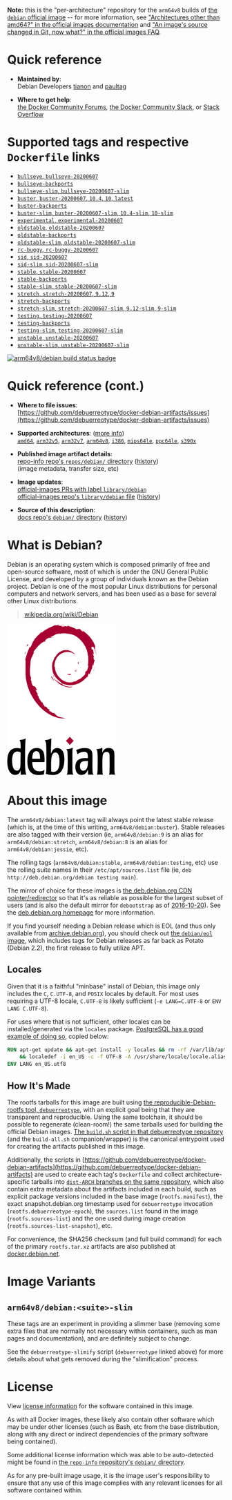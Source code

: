 <!--

********************************************************************************

WARNING:

    DO NOT EDIT "debian/README.md"

    IT IS AUTO-GENERATED

    (from the other files in "debian/" combined with a set of templates)

********************************************************************************

-->

**Note:** this is the "per-architecture" repository for the `arm64v8` builds of [the `debian` official image](https://hub.docker.com/_/debian) -- for more information, see ["Architectures other than amd64?" in the official images documentation](https://github.com/docker-library/official-images#architectures-other-than-amd64) and ["An image's source changed in Git, now what?" in the official images FAQ](https://github.com/docker-library/faq#an-images-source-changed-in-git-now-what).

# Quick reference

-	**Maintained by**:  
	Debian Developers [tianon](https://qa.debian.org/developer.php?login=tianon) and [paultag](https://qa.debian.org/developer.php?login=paultag)

-	**Where to get help**:  
	[the Docker Community Forums](https://forums.docker.com/), [the Docker Community Slack](http://dockr.ly/slack), or [Stack Overflow](https://stackoverflow.com/search?tab=newest&q=docker)

# Supported tags and respective `Dockerfile` links

-	[`bullseye`, `bullseye-20200607`](https://github.com/debuerreotype/docker-debian-artifacts/blob/68704ba53d7bdb1f43ca5e3b4c62bdb286a12f65/bullseye/Dockerfile)
-	[`bullseye-backports`](https://github.com/debuerreotype/docker-debian-artifacts/blob/68704ba53d7bdb1f43ca5e3b4c62bdb286a12f65/bullseye/backports/Dockerfile)
-	[`bullseye-slim`, `bullseye-20200607-slim`](https://github.com/debuerreotype/docker-debian-artifacts/blob/68704ba53d7bdb1f43ca5e3b4c62bdb286a12f65/bullseye/slim/Dockerfile)
-	[`buster`, `buster-20200607`, `10.4`, `10`, `latest`](https://github.com/debuerreotype/docker-debian-artifacts/blob/68704ba53d7bdb1f43ca5e3b4c62bdb286a12f65/buster/Dockerfile)
-	[`buster-backports`](https://github.com/debuerreotype/docker-debian-artifacts/blob/68704ba53d7bdb1f43ca5e3b4c62bdb286a12f65/buster/backports/Dockerfile)
-	[`buster-slim`, `buster-20200607-slim`, `10.4-slim`, `10-slim`](https://github.com/debuerreotype/docker-debian-artifacts/blob/68704ba53d7bdb1f43ca5e3b4c62bdb286a12f65/buster/slim/Dockerfile)
-	[`experimental`, `experimental-20200607`](https://github.com/debuerreotype/docker-debian-artifacts/blob/68704ba53d7bdb1f43ca5e3b4c62bdb286a12f65/experimental/Dockerfile)
-	[`oldstable`, `oldstable-20200607`](https://github.com/debuerreotype/docker-debian-artifacts/blob/68704ba53d7bdb1f43ca5e3b4c62bdb286a12f65/oldstable/Dockerfile)
-	[`oldstable-backports`](https://github.com/debuerreotype/docker-debian-artifacts/blob/68704ba53d7bdb1f43ca5e3b4c62bdb286a12f65/oldstable/backports/Dockerfile)
-	[`oldstable-slim`, `oldstable-20200607-slim`](https://github.com/debuerreotype/docker-debian-artifacts/blob/68704ba53d7bdb1f43ca5e3b4c62bdb286a12f65/oldstable/slim/Dockerfile)
-	[`rc-buggy`, `rc-buggy-20200607`](https://github.com/debuerreotype/docker-debian-artifacts/blob/68704ba53d7bdb1f43ca5e3b4c62bdb286a12f65/rc-buggy/Dockerfile)
-	[`sid`, `sid-20200607`](https://github.com/debuerreotype/docker-debian-artifacts/blob/68704ba53d7bdb1f43ca5e3b4c62bdb286a12f65/sid/Dockerfile)
-	[`sid-slim`, `sid-20200607-slim`](https://github.com/debuerreotype/docker-debian-artifacts/blob/68704ba53d7bdb1f43ca5e3b4c62bdb286a12f65/sid/slim/Dockerfile)
-	[`stable`, `stable-20200607`](https://github.com/debuerreotype/docker-debian-artifacts/blob/68704ba53d7bdb1f43ca5e3b4c62bdb286a12f65/stable/Dockerfile)
-	[`stable-backports`](https://github.com/debuerreotype/docker-debian-artifacts/blob/68704ba53d7bdb1f43ca5e3b4c62bdb286a12f65/stable/backports/Dockerfile)
-	[`stable-slim`, `stable-20200607-slim`](https://github.com/debuerreotype/docker-debian-artifacts/blob/68704ba53d7bdb1f43ca5e3b4c62bdb286a12f65/stable/slim/Dockerfile)
-	[`stretch`, `stretch-20200607`, `9.12`, `9`](https://github.com/debuerreotype/docker-debian-artifacts/blob/68704ba53d7bdb1f43ca5e3b4c62bdb286a12f65/stretch/Dockerfile)
-	[`stretch-backports`](https://github.com/debuerreotype/docker-debian-artifacts/blob/68704ba53d7bdb1f43ca5e3b4c62bdb286a12f65/stretch/backports/Dockerfile)
-	[`stretch-slim`, `stretch-20200607-slim`, `9.12-slim`, `9-slim`](https://github.com/debuerreotype/docker-debian-artifacts/blob/68704ba53d7bdb1f43ca5e3b4c62bdb286a12f65/stretch/slim/Dockerfile)
-	[`testing`, `testing-20200607`](https://github.com/debuerreotype/docker-debian-artifacts/blob/68704ba53d7bdb1f43ca5e3b4c62bdb286a12f65/testing/Dockerfile)
-	[`testing-backports`](https://github.com/debuerreotype/docker-debian-artifacts/blob/68704ba53d7bdb1f43ca5e3b4c62bdb286a12f65/testing/backports/Dockerfile)
-	[`testing-slim`, `testing-20200607-slim`](https://github.com/debuerreotype/docker-debian-artifacts/blob/68704ba53d7bdb1f43ca5e3b4c62bdb286a12f65/testing/slim/Dockerfile)
-	[`unstable`, `unstable-20200607`](https://github.com/debuerreotype/docker-debian-artifacts/blob/68704ba53d7bdb1f43ca5e3b4c62bdb286a12f65/unstable/Dockerfile)
-	[`unstable-slim`, `unstable-20200607-slim`](https://github.com/debuerreotype/docker-debian-artifacts/blob/68704ba53d7bdb1f43ca5e3b4c62bdb286a12f65/unstable/slim/Dockerfile)

[![arm64v8/debian build status badge](https://img.shields.io/jenkins/s/https/doi-janky.infosiftr.net/job/multiarch/job/arm64v8/job/debian.svg?label=arm64v8/debian%20%20build%20job)](https://doi-janky.infosiftr.net/job/multiarch/job/arm64v8/job/debian/)

# Quick reference (cont.)

-	**Where to file issues**:  
	[https://github.com/debuerreotype/docker-debian-artifacts/issues](https://github.com/debuerreotype/docker-debian-artifacts/issues)

-	**Supported architectures**: ([more info](https://github.com/docker-library/official-images#architectures-other-than-amd64))  
	[`amd64`](https://hub.docker.com/r/amd64/debian/), [`arm32v5`](https://hub.docker.com/r/arm32v5/debian/), [`arm32v7`](https://hub.docker.com/r/arm32v7/debian/), [`arm64v8`](https://hub.docker.com/r/arm64v8/debian/), [`i386`](https://hub.docker.com/r/i386/debian/), [`mips64le`](https://hub.docker.com/r/mips64le/debian/), [`ppc64le`](https://hub.docker.com/r/ppc64le/debian/), [`s390x`](https://hub.docker.com/r/s390x/debian/)

-	**Published image artifact details**:  
	[repo-info repo's `repos/debian/` directory](https://github.com/docker-library/repo-info/blob/master/repos/debian) ([history](https://github.com/docker-library/repo-info/commits/master/repos/debian))  
	(image metadata, transfer size, etc)

-	**Image updates**:  
	[official-images PRs with label `library/debian`](https://github.com/docker-library/official-images/pulls?q=label%3Alibrary%2Fdebian)  
	[official-images repo's `library/debian` file](https://github.com/docker-library/official-images/blob/master/library/debian) ([history](https://github.com/docker-library/official-images/commits/master/library/debian))

-	**Source of this description**:  
	[docs repo's `debian/` directory](https://github.com/docker-library/docs/tree/master/debian) ([history](https://github.com/docker-library/docs/commits/master/debian))

# What is Debian?

Debian is an operating system which is composed primarily of free and open-source software, most of which is under the GNU General Public License, and developed by a group of individuals known as the Debian project. Debian is one of the most popular Linux distributions for personal computers and network servers, and has been used as a base for several other Linux distributions.

> [wikipedia.org/wiki/Debian](https://en.wikipedia.org/wiki/Debian)

![logo](https://raw.githubusercontent.com/docker-library/docs/b449be7df57e9ed9086bb5821bfb5d6cdc5d67a4/debian/logo.png)

# About this image

The `arm64v8/debian:latest` tag will always point the latest stable release (which is, at the time of this writing, `arm64v8/debian:buster`). Stable releases are also tagged with their version (ie, `arm64v8/debian:9` is an alias for `arm64v8/debian:stretch`, `arm64v8/debian:8` is an alias for `arm64v8/debian:jessie`, etc).

The rolling tags (`arm64v8/debian:stable`, `arm64v8/debian:testing`, etc) use the rolling suite names in their `/etc/apt/sources.list` file (ie, `deb http://deb.debian.org/debian testing main`).

The mirror of choice for these images is [the deb.debian.org CDN pointer/redirector](https://deb.debian.org) so that it's as reliable as possible for the largest subset of users (and is also the default mirror for `debootstrap` as of [2016-10-20](https://anonscm.debian.org/cgit/d-i/debootstrap.git/commit/?id=9e8bc60ad1ccf3a25ce7890526b70059f3e770de)). See the [deb.debian.org homepage](https://deb.debian.org) for more information.

If you find yourself needing a Debian release which is EOL (and thus only available from [archive.debian.org](http://archive.debian.org)), you should check out [the `debian/eol` image](https://hub.docker.com/r/debian/eol/), which includes tags for Debian releases as far back as Potato (Debian 2.2), the first release to fully utilize APT.

## Locales

Given that it is a faithful "minbase" install of Debian, this image only includes the `C`, `C.UTF-8`, and `POSIX` locales by default. For most uses requiring a UTF-8 locale, `C.UTF-8` is likely sufficient (`-e LANG=C.UTF-8` or `ENV LANG C.UTF-8`).

For uses where that is not sufficient, other locales can be installed/generated via the `locales` package. [PostgreSQL has a good example of doing so](https://github.com/docker-library/postgres/blob/69bc540ecfffecce72d49fa7e4a46680350037f9/9.6/Dockerfile#L21-L24), copied below:

```dockerfile
RUN apt-get update && apt-get install -y locales && rm -rf /var/lib/apt/lists/* \
	&& localedef -i en_US -c -f UTF-8 -A /usr/share/locale/locale.alias en_US.UTF-8
ENV LANG en_US.utf8
```

## How It's Made

The rootfs tarballs for this image are built using [the reproducible-Debian-rootfs tool, `debuerreotype`](https://github.com/debuerreotype/debuerreotype), with an explicit goal being that they are transparent and reproducible. Using the same toolchain, it should be possible to regenerate (clean-room!) the same tarballs used for building the official Debian images. [The `build.sh` script in that debuerreotype repository](https://github.com/debuerreotype/debuerreotype/blob/master/build.sh) (and the `build-all.sh` companion/wrapper) is the canonical entrypoint used for creating the artifacts published in this image.

Additionally, the scripts in [https://github.com/debuerreotype/docker-debian-artifacts](https://github.com/debuerreotype/docker-debian-artifacts) are used to create each tag's `Dockerfile` and collect architecture-specific tarballs into [`dist-ARCH` branches on the same repository](https://github.com/debuerreotype/docker-debian-artifacts/branches), which also contain extra metadata about the artifacts included in each build, such as explicit package versions included in the base image (`rootfs.manifest`), the exact snapshot.debian.org timestamp used for `debuerreotype` invocation (`rootfs.debuerreotype-epoch`), the `sources.list` found in the image (`rootfs.sources-list`) and the one used during image creation (`rootfs.sources-list-snapshot`), etc.

For convenience, the SHA256 checksum (and full build command) for each of the primary `rootfs.tar.xz` artifacts are also published at [docker.debian.net](https://docker.debian.net/).

# Image Variants

## `arm64v8/debian:<suite>-slim`

These tags are an experiment in providing a slimmer base (removing some extra files that are normally not necessary within containers, such as man pages and documentation), and are definitely subject to change.

See the `debuerreotype-slimify` script (`debuerreotype` linked above) for more details about what gets removed during the "slimification" process.

# License

View [license information](https://www.debian.org/social_contract#guidelines) for the software contained in this image.

As with all Docker images, these likely also contain other software which may be under other licenses (such as Bash, etc from the base distribution, along with any direct or indirect dependencies of the primary software being contained).

Some additional license information which was able to be auto-detected might be found in [the `repo-info` repository's `debian/` directory](https://github.com/docker-library/repo-info/tree/master/repos/debian).

As for any pre-built image usage, it is the image user's responsibility to ensure that any use of this image complies with any relevant licenses for all software contained within.
